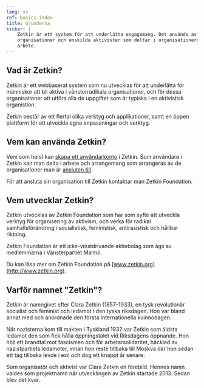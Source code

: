 ```yaml
---
lang: sv
ref: basics.index
title: Grunderna
kicker: |
    Zetkin är ett system för att underlätta engagemang. Det används av
    organisationer och enskilda aktivister som deltar i organisationernas
    arbete.
---
```


## Vad är Zetkin?
Zetkin är ett webbaserat system som nu utvecklas för att underlätta för
människor att bli aktiva i vänsterradikala organisationer, och för dessa
organisationer att utföra alla de uppgifter som är typiska i en aktivistisk
organistion.

Zetkin består av ett flertal olika verktyg och applikationer, samt en öppen
plattform för att utveckla egna anpassningar och verktyg.

## Vem kan använda Zetkin?
Vem som helst kan [skapa ett användarkonto](./anvandarkontot) i Zetkin.
Som användare i Zetkin kan man delta i arbete och arrangemang som arrangeras
av de organisationer man är [ansluten till](./organisationer).

För att ansluta sin organisation till Zetkin kontaktar man Zetkin Foundation.

## Vem utvecklar Zetkin?
Zetkin utvecklas av Zetkin Foundation som har som syfte att utveckla verktyg
för organisering av aktivism, och verka för radikal samhällsförändring i
socialistisk, feministisk, antirasistisk och hållbar riktning.

Zetkin Foundation är ett icke-vinstdrivande aktiebolag som ägs av medlemmarna
i Vänsterpartiet Malmö.

Du kan läsa mer om Zetkin Foundation på [www.zetkin.org](http://www.zetkin.org).

## Varför namnet "Zetkin"?
Zetkin är namngivet efter Clara Zetkin (1857-1933), en tysk revolutionär
socialist och feminist och ledamot i den tyska riksdagen. Hon var bland annat
med och anordnade den första internationella kvinnodagen.

När nazisterna kom till makten i Tyskland 1932 var Zetkin som äldsta ledamot
den som fick hålla öppningstalet vid Riksdagens öppnande. Hon höll ett
brandtal mot fascismen och för arbetarsolidaritet, häcklad av nazistpartiets
ledamöter, innan hon reste tillbaka till Moskva där hon sedan ett tag
tillbaka levde i exil och dog ett knappt år senare.

Som organisatör och aktivist var Clara Zetkin en förebild. Hennes namn valdes
som projektnamn när utvecklingen av Zetkin startade 2013. Sedan blev det kvar.
